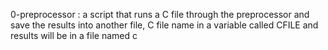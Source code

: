 0-preprocessor : a script that runs a C file through the preprocessor and save the results into another file, C file name in a variable called CFILE and results will be in a file named c
